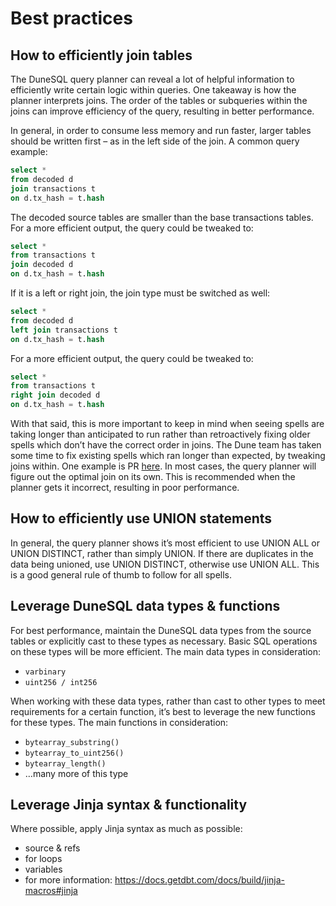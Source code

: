 # Best practices

## How to efficiently join tables
The DuneSQL query planner can reveal a lot of helpful information to efficiently write certain logic within queries. One takeaway is how the planner interprets joins. The order of the tables or subqueries within the joins can improve efficiency of the query, resulting in better performance.

In general, in order to consume less memory and run faster, larger tables should be written first – as in the left side of the join. A common query example:
```sql
select *
from decoded d
join transactions t
on d.tx_hash = t.hash
```

The decoded source tables are smaller than the base transactions tables. For a more efficient output, the query could be tweaked to:
```sql
select *
from transactions t
join decoded d
on d.tx_hash = t.hash
```
If it is a left or right join, the join type must be switched as well:
```sql
select * 
from decoded d
left join transactions t
on d.tx_hash = t.hash
```
For a more efficient output, the query could be tweaked to:
```sql
select *
from transactions t
right join decoded d
on d.tx_hash = t.hash
```
With that said, this is more important to keep in mind when seeing spells are taking longer than anticipated to run rather than retroactively fixing older spells which don’t have the correct order in joins. The Dune team has taken some time to fix existing spells which ran longer than expected, by tweaking joins within. One example is PR [here](https://github.com/duneanalytics/spellbook/pull/4003/files). In most cases, the query planner will figure out the optimal join on its own. This is recommended when the planner gets it incorrect, resulting in poor performance.

## How to efficiently use UNION statements
In general, the query planner shows it’s most efficient to use UNION ALL or UNION DISTINCT, rather than simply UNION. If there are duplicates in the data being unioned, use UNION DISTINCT, otherwise use UNION ALL. This is a good general rule of thumb to follow for all spells.

## Leverage DuneSQL data types & functions
For best performance, maintain the DuneSQL data types from the source tables or explicitly cast to these types as necessary. Basic SQL operations on these types will be more efficient. The main data types in consideration:
- `varbinary`
- `uint256 / int256`

When working with these data types, rather than cast to other types to meet requirements for a certain function, it’s best to leverage the new functions for these types. The main functions in consideration:
- `bytearray_substring()`
- `bytearray_to_uint256()`
- `bytearray_length()`
- …many more of this type

## Leverage Jinja syntax & functionality
Where possible, apply Jinja syntax as much as possible:
- source & refs
- for loops
- variables
- for more information: https://docs.getdbt.com/docs/build/jinja-macros#jinja
